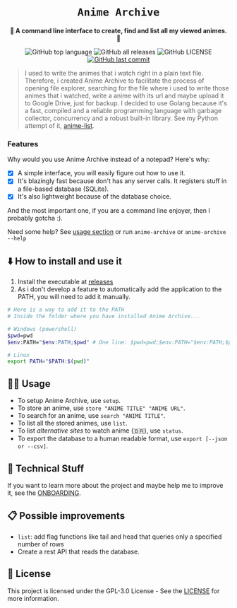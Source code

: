 <div align="center">
  <h1><code>Anime Archive</code></h1>

  <p>
    <strong>🦋 A command line interface to create, find and list all my viewed animes. 🦋</strong>
  </p>

  <p>
    <img
      alt="GitHub top language"
      src="https://img.shields.io/github/languages/top/kauefraga/anime-archive"
    />
    <img
      alt="GitHub all releases"
      src="https://img.shields.io/github/downloads/kauefraga/anime-archive/total"
    />
    <img
      alt="GitHub LICENSE"
      src="https://img.shields.io/github/license/kauefraga/anime-archive"
    />
    <a href="https://github.com/kauefraga/anime-archive/commits/main">
      <img
        alt="GitHub last commit"
        src="https://img.shields.io/github/last-commit/kauefraga/anime-archive"
      />
    </a>
  </p>
</div>

> I used to write the animes that i watch right in a plain text file. Therefore, i created Anime Archive to facilitate the process of opening file explorer, searching for the file where i used to write those animes that i watched, write a anime with its url and maybe upload it to Google Drive, just for backup. I decided to use Golang because it's a fast, compiled and a reliable programming language with garbage collector, concurrency and a robust built-in library. See my Python attempt of it, [anime-list](https://github.com/kauefraga/anime-list-python).

### Features

Why would you use Anime Archive instead of a notepad? Here's why:

- [x] A simple interface, you will easily figure out how to use it.
- [x] It's blazingly fast because don't has any server calls. It registers stuff in a file-based database (SQLite).
- [x] It's also lightweight because of the database choice.

And the most important one, if you are a command line enjoyer, then I probably gotcha :).

Need some help? See [usage section](#🤹‍♂️-usage) or run `anime-archive` or `anime-archive --help`

## ⬇️ How to install and use it

1. Install the executable at [releases](https://github.com/kauefraga/anime-archive/releases)
2. As i don't develop a feature to automatically add the application to the PATH, you will need to add it manually.

```bash
# Here is a way to add it to the PATH
# Inside the folder where you have installed Anime Archive...

# Windows (powershell)
$pwd=pwd
$env:PATH="$env:PATH;$pwd" # One line: $pwd=pwd;$env:PATH="$env:PATH;$pwd"

# Linux
export PATH="$PATH:$(pwd)"
```

## 🤹‍♂️ Usage

- To setup Anime Archive, use `setup`.
- To store an anime, use `store "ANIME TITLE" "ANIME URL"`.
- To search for an anime, use `search "ANIME TITLE"`.
- To list all the stored animes, use `list`.
- To list *alternative sites* to watch anime (:brazil:), use `status`.
- To export the database to a human readable format, use `export [--json or --csv]`.

## 🦄 Technical Stuff

If you want to learn more about the project and maybe help me to improve it, see the [ONBOARDING](ONBOARDING.md).

## 📋 Possible improvements

- `list`: add flag functions like tail and head that queries only a specified number of rows
- Create a rest API that reads the database.

## 📝 License

This project is licensed under the GPL-3.0 License - See the [LICENSE](https://github.com/kauefraga/anime-archive/blob/main/LICENSE) for more information.
